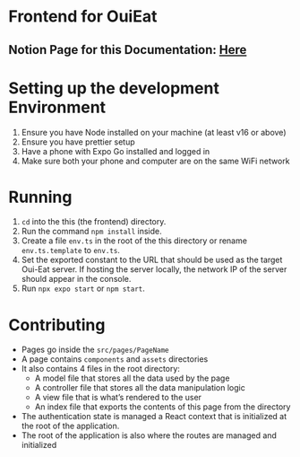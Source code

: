 # Frontend for OuiEat

## Notion Page for this Documentation: [Here](https://www.notion.so/ari-b/Frontend-for-OuiEat-1c8cefc2edf24317adb8c9b0693cea82)

# Setting up the development Environment

1. Ensure you have Node installed on your machine (at least v16 or above)
2. Ensure you have prettier setup
3. Have a phone with Expo Go installed and logged in
4. Make sure both your phone and computer are on the same WiFi network

# Running

1. `cd` into the this (the frontend) directory.
2. Run the command `npm install` inside.
3. Create a file `env.ts` in the root of the this directory or rename `env.ts.template` to `env.ts`.
4. Set the exported constant to the URL that should be used as the target Oui-Eat server. If hosting the server locally, the network IP of the server should appear in the console.
5. Run `npx expo start` or `npm start`.


# Contributing

-   Pages go inside the `src/pages/PageName`
-   A page contains `components` and `assets` directories
-   It also contains 4 files in the root directory:
    -   A model file that stores all the data used by the page
    -   A controller file that stores all the data manipulation logic
    -   A view file that is what’s rendered to the user
    -   An index file that exports the contents of this page from the directory
-   The authentication state is managed a React context that is initialized at the root of the application.
-   The root of the application is also where the routes are managed and initialized
